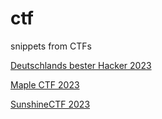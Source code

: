 # ctf
snippets from CTFs

[Deutschlands bester Hacker 2023](dbh-2023)

[Maple CTF 2023](maplectf23)

[SunshineCTF 2023](SunshineCTF%202023)
